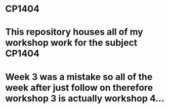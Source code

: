 # CP1404
# This repository houses all of my workshop work for the subject CP1404
# Week 3 was a mistake so all of the week after just follow on therefore workshop 3 is actually workshop 4...
